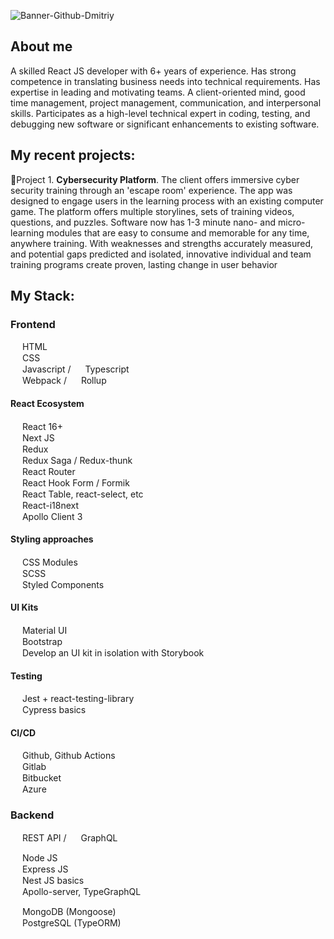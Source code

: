 ![Banner-Github-Dmitriy](https://user-images.githubusercontent.com/69015016/223673561-bf9f8f79-da43-424e-b6f3-65b4d002dfe6.jpg)

## About me
A skilled React JS developer with 6+ years of experience. Has strong competence in translating business needs into technical requirements. Has expertise in leading and motivating teams.  A client-oriented mind, good time management, project management, communication, and interpersonal skills. Participates as a high-level technical expert in coding, testing, and debugging new software or significant enhancements to existing software.

## My recent projects:<br/>
:pushpin:Project 1. **Cybersecurity Platform**. The client offers immersive cyber security training through an 'escape room' experience. The app was designed to engage users in the learning process with an existing computer game.
The platform offers multiple storylines, sets of training videos, questions, and puzzles. Software now has 1-3 minute nano- and micro-learning modules that are easy to consume and memorable for any time, anywhere training. With weaknesses and strengths accurately measured, and potential gaps predicted and isolated, innovative individual and team training programs create proven, lasting change in user behavior<br/>

## My Stack:

### Frontend

<img height="15" width="15" src="https://cdn.simpleicons.org/html5"/> HTML <br/>
<img height="15" width="15" src="https://cdn.simpleicons.org/css3"/> CSS <br/>
<img height="15" width="15" src="https://cdn.simpleicons.org/javascript"/> Javascript / <img height="15" width="15" src="https://cdn.simpleicons.org/typescript"/> Typescript <br/>
<img height="15" width="15" src="https://cdn.simpleicons.org/webpack"/> Webpack  / <img height="15" width="15" src="https://cdn.simpleicons.org/rollupdotjs"/> Rollup <br/>

#### React Ecosystem
<img height="15" width="15" src="https://cdn.simpleicons.org/react"/> React 16+ <br/>
<img height="15" width="15" src="https://cdn.simpleicons.org/nextdotjs"/> Next JS <br/>
<img height="15" width="15" src="https://cdn.simpleicons.org/redux"/> Redux <br/>
<img height="15" width="15" src="https://cdn.simpleicons.org/reduxsaga"/> Redux Saga / Redux-thunk <br/>
<img height="15" width="15" src="https://cdn.simpleicons.org/reactrouter"/> React Router <br/>
<img height="15" width="15" src="https://cdn.simpleicons.org/reacthookform"/> React Hook Form / Formik <br/>
<img height="15" width="15" src="https://cdn.simpleicons.org/reacttable"/> React Table, react-select, etc <br/>
<img height="15" width="15" src="https://cdn.simpleicons.org/i18next"/>  React-i18next <br/>
<img height="15" width="15" src="https://cdn.simpleicons.org/apollographql"/> Apollo Client 3 <br/>

#### Styling approaches
<img height="15" width="15" src="https://cdn.simpleicons.org/cssmodules"/> CSS Modules <br/>
<img height="15" width="15" src="https://cdn.simpleicons.org/sass"/> SCSS <br/>
<img height="15" width="15" src="https://cdn.simpleicons.org/styledcomponents"/> Styled Components <br/>

#### UI Kits
<img height="15" width="15" src="https://cdn.simpleicons.org/materialdesign"/> Material UI <br/>
<img height="15" width="15" src="https://cdn.simpleicons.org/bootstrap"/> Bootstrap <br/>
<img height="15" width="15" src="https://cdn.simpleicons.org/storybook"/> Develop an UI kit in isolation with Storybook <br/>

#### Testing
<img height="15" width="15" src="https://cdn.simpleicons.org/jest"/> Jest + react-testing-library <br/>
<img height="15" width="15" src="https://cdn.simpleicons.org/cypress"/> Cypress basics <br/>

#### CI/CD
<img height="15" width="15" src="https://cdn.simpleicons.org/githubactions"/> Github, Github Actions <br/>
<img height="15" width="15" src="https://cdn.simpleicons.org/gitlab"/> Gitlab <br/>
<img height="15" width="15" src="https://cdn.simpleicons.org/bitbucket"/> Bitbucket <br/>
<img height="15" width="15" src="https://cdn.simpleicons.org/microsoftazure"/> Azure <br/>

### Backend

<img height="15" width="15" src="https://cdn.simpleicons.org/openapiinitiative"/> REST API / <img height="15" width="15" src="https://cdn.simpleicons.org/graphql"/> GraphQL <br/>

<img height="15" width="15" src="https://cdn.simpleicons.org/nodedotjs"/> Node JS <br/>
<img height="15" width="15" src="https://cdn.simpleicons.org/express"/> Express JS <br/>
<img height="15" width="15" src="https://cdn.simpleicons.org/nestjs"/> Nest JS basics <br/>
<img height="15" width="15" src="https://cdn.simpleicons.org/apollographql"/> Apollo-server, TypeGraphQL <br/>

<img height="15" width="15" src="https://cdn.simpleicons.org/mongodb"/> MongoDB (Mongoose) <br/>
<img height="15" width="15" src="https://cdn.simpleicons.org/postgresql"/> PostgreSQL (TypeORM) <br/>

<!--
**d-soldatov/d-soldatov** is a ✨ _special_ ✨ repository because its `README.md` (this file) appears on your GitHub profile.

Here are some ideas to get you started:

- 🔭 I’m currently working on ...
- 🌱 I’m currently learning ...
- 👯 I’m looking to collaborate on ...
- 🤔 I’m looking for help with ...
- 💬 Ask me about ...
- 📫 How to reach me: ...
- 😄 Pronouns: ...
- ⚡ Fun fact: ...
-->
